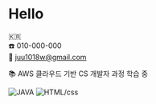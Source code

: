 # Hello

:kr: <br>
:phone: 010-000-000 <br>
:e-mail: juu1018w@gmail.com


:books: AWS 클라우드 기반 CS 개발자 과정 학습 중

![JAVA](https://img.shields.io/badge/java-brightgreen)
![HTML/css](https://img.shields.io/badge/HTML-css-orange)





<!--
**Yeonju1018/Yeonju1018** is a ✨ _special_ ✨ repository because its `README.md` (this file) appears on your GitHub profile.

Here are some ideas to get you started:

- 🔭 I’m currently working on ...
- 🌱 I’m currently learning ...
- 👯 I’m looking to collaborate on ...
- 🤔 I’m looking for help with ...
- 💬 Ask me about ...
- 📫 How to reach me: ...
- 😄 Pronouns: ...
- ⚡ Fun fact: ...
-->
